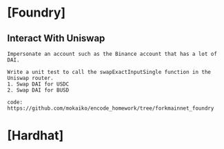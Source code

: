 # [Foundry]

## Interact With Uniswap 

    Impersonate an account such as the Binance account that has a lot of DAI.

    Write a unit test to call the swapExactInputSingle function in the Uniswap router.
    1. Swap DAI for USDC
    2. Swap DAI for BUSD

    code: https://github.com/mokaiko/encode_homework/tree/forkmainnet_foundry

# [Hardhat]

